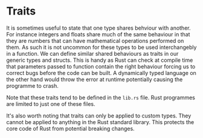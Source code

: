 # Traits
It is sometimes useful to state that one type shares behviour with another. For instance integers and floats share much of the same behaviour in that they are numbers that can have mathematical operations performed on them. As such it is not uncommon for these types to be used interchangebly in a function. We can define similar shared behaviours as traits in our generic types and structs. This is handy as Rust can check at compile time that parameters passed to function contain the right behaviour forcing us to correct bugs before the code can be built. A dynamically typed language on the other hand would throw the error at runtime potentially causing the programme to crash. 

Note that these traits tend to be defined in the `lib.rs` file. Rust programmes are limited to just one of these files.

It's also worth noting that traits can only be applied to custom types. They cannot be applied to anything in the Rust standard library. This protects the core code of Rust from potential breaking changes.